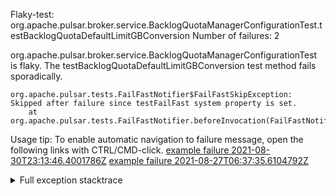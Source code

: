         
Flaky-test: org.apache.pulsar.broker.service.BacklogQuotaManagerConfigurationTest.testBacklogQuotaDefaultLimitGBConversion
Number of failures: 2

org.apache.pulsar.broker.service.BacklogQuotaManagerConfigurationTest is flaky. The testBacklogQuotaDefaultLimitGBConversion test method fails sporadically.

```
org.apache.pulsar.tests.FailFastNotifier$FailFastSkipException: Skipped after failure since testFailFast system property is set.
	at org.apache.pulsar.tests.FailFastNotifier.beforeInvocation(FailFastNotifier.java:88)

```

Usage tip: To enable automatic navigation to failure message, open the following links with CTRL/CMD-click.
[example failure 2021-08-30T23:13:46.4001786Z](https://github.com/apache/pulsar/runs/3467152431?check_suite_focus=true#step:9:897)
[example failure 2021-08-27T06:37:35.6104792Z](https://github.com/apache/pulsar/runs/3440411059?check_suite_focus=true#step:9:2819)


<details>
<summary>Full exception stacktrace</summary>
<code><pre>
org.apache.pulsar.tests.FailFastNotifier$FailFastSkipException: Skipped after failure since testFailFast system property is set.
	at org.apache.pulsar.tests.FailFastNotifier.beforeInvocation(FailFastNotifier.java:88)

</pre></code>
</details>

